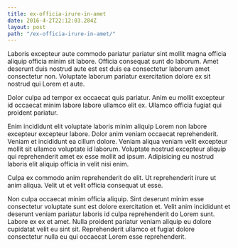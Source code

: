 ```yaml
---
title: ex-officia-irure-in-amet
date: 2016-4-2T22:12:03.284Z
layout: post
path: "/ex-officia-irure-in-amet/"
---
```


Laboris excepteur aute commodo pariatur pariatur sint mollit magna officia aliquip officia minim sit labore. Officia consequat sunt do laborum. Amet deserunt duis nostrud aute est est duis ea consectetur laborum amet consectetur non. Voluptate laborum pariatur exercitation dolore ex sit nostrud qui Lorem et aute.

Dolor culpa ad tempor ex occaecat quis pariatur. Anim eu mollit excepteur id occaecat minim labore labore ullamco elit ex. Ullamco officia fugiat qui proident pariatur.

Enim incididunt elit voluptate laboris minim aliquip Lorem non labore excepteur excepteur labore. Dolor anim veniam occaecat reprehenderit. Veniam et incididunt ea cillum dolore. Veniam aliqua veniam velit excepteur mollit sit ullamco voluptate id laborum. Voluptate nostrud excepteur aliquip qui reprehenderit amet ex esse mollit ad ipsum. Adipisicing eu nostrud laboris elit aliquip officia in velit nisi enim.

Culpa ex commodo anim reprehenderit do elit. Ut reprehenderit irure ut anim aliqua. Velit ut et velit officia consequat ut esse.

Non culpa occaecat minim officia aliquip. Sint deserunt minim esse consectetur voluptate sunt est dolore exercitation et. Velit anim incididunt et deserunt veniam pariatur laboris id culpa reprehenderit do Lorem sunt. Labore ex ex et amet. Nulla proident pariatur veniam aliquip eu dolore cupidatat velit eu sint sit. Reprehenderit ullamco et fugiat dolore consectetur nulla eu qui occaecat Lorem esse reprehenderit.
